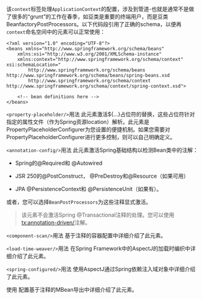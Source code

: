 该`context`标签处理`ApplicationContext`的配置，涉及到管道-也就是通常不是做了很多的“grunt”的工作在春季，如豆类是重要的终端用户，而是豆类BeanfactoryPostProcessors。以下代码段引用了正确的schema，以便再`context`命名空间中的元素可以正常使用：

	<?xml version="1.0" encoding="UTF-8"?>
	<beans xmlns="http://www.springframework.org/schema/beans"
	    xmlns:xsi="http://www.w3.org/2001/XMLSchema-instance"
	    xmlns:context="http://www.springframework.org/schema/context" xsi:schemaLocation="
	        http://www.springframework.org/schema/beans http://www.springframework.org/schema/beans/spring-beans.xsd
	        http://www.springframework.org/schema/context http://www.springframework.org/schema/context/spring-context.xsd">
	
	    <!-- bean definitions here -->
	</beans>

`<property-placeholder/>`用法
此元素激活${…​}占位符的替换，这些占位符针对指定的属性文件（作为Spring资源location）解析。此元素是PropertyPlaceholderConfigurer为您设置的便捷机制。如果您需要对PropertyPlaceholderConfigurer进行更多控制，则可以自己明确定义。

`<annotation-config/>`用法
此元素激活Spring基础结构以检测Bean类中的注解：

- Spring的@Required和 @Autowired

- JSR 250的@PostConstruct， @PreDestroy和@Resource（如果可用）

- JPA @PersistenceContext和 @PersistenceUnit（如果有）。

或者，您可以选择`BeanPostProcessors`为这些注释显式激活。

>  该元素不会激活Spring @Transactional注释的处理。您可以使用<tx:annotation-driven/>注解。

`<component-scan/>`用法
基于注释的容器配置中详细介绍了此元素。

`<load-time-weaver/>`用法
在Spring Framework中的AspectJ的加载时编织中详细介绍了此元素。

`<spring-configured/>`用法
使用AspectJ通过Spring依赖注入域对象中详细介绍了此元素。

使用 <mbean-export/>
配置基于注释的MBean导出中详细介绍了此元素。